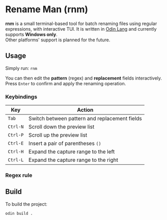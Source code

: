# Rename Man (rnm)

**rnm** is a small terminal-based tool for batch renaming files using regular expressions, with interactive TUI.
It is written in [Odin Lang](https://odin-lang.org/) and currently supports **Windows only**.  
Other platforms' support is planned for the future.

## Usage
Simply run:
`rnm`

You can then edit the **pattern** (regex) and **replacement** fields interactively.  
Press `Enter` to confirm and apply the renaming operation.

### Keybindings

| Key        | Action                          |
|------------|---------------------------------|
| `Tab`      | Switch between pattern and replacement fields |
| `Ctrl-N`   | Scroll down the preview list    |
| `Ctrl-P`   | Scroll up the preview list      |
| `Ctrl-E`   | Insert a pair of parentheses `()` |
| `Ctrl-H`   | Expand the capture range to the left |
| `Ctrl-L`   | Expand the capture range to the right |

### Regex rule


## Build

To build the project:

```
odin build .
```
